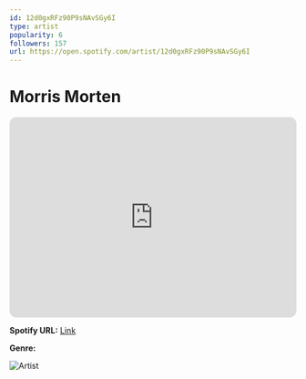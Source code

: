 ```yaml
---
id: 12d0gxRFz90P9sNAvSGy6I
type: artist
popularity: 6
followers: 157
url: https://open.spotify.com/artist/12d0gxRFz90P9sNAvSGy6I
---
```

# Morris Morten

<iframe style="border-radius:12px" src="https://open.spotify.com/embed/artist/12d0gxRFz90P9sNAvSGy6I" width="100%" height="352" frameBorder="0" allowfullscreen="" allow="autoplay; clipboard-write; encrypted-media; fullscreen; picture-in-picture" loading="lazy"></iframe>

**Spotify URL:** [Link](https://open.spotify.com/artist/12d0gxRFz90P9sNAvSGy6I)

**Genre:** 

![Artist](https://i.scdn.co/image/ab6761610000e5ebbee4d713802f1ba06ffae3ae)
